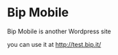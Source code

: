 Bip Mobile
========================

Bip Mobile is another Wordpress site

you can use it at http://test.bip.it/